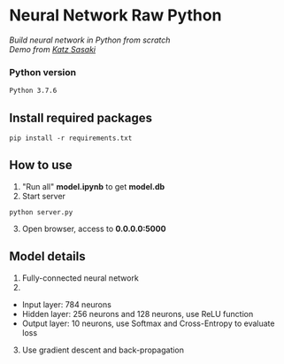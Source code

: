 # Neural Network Raw Python

*Build neural network in Python from scratch*
<br/>
*Demo from [Katz Sasaki](https://github.com/nai-kon/CNN-Digit-Recognition)*

### Python version
```
Python 3.7.6
```

## Install required packages
```git
pip install -r requirements.txt
```
## How to use
1. "Run all" **model.ipynb** to get **model.db**
2. Start server
```git
python server.py
```
3. Open browser, access to **0.0.0.0:5000**

## Model details
1. Fully-connected neural network
2. 
* Input layer: 784 neurons
* Hidden layer: 256 neurons and 128 neurons, use ReLU function
* Output layer: 10 neurons, use Softmax and Cross-Entropy to evaluate loss
3. Use gradient descent and back-propagation